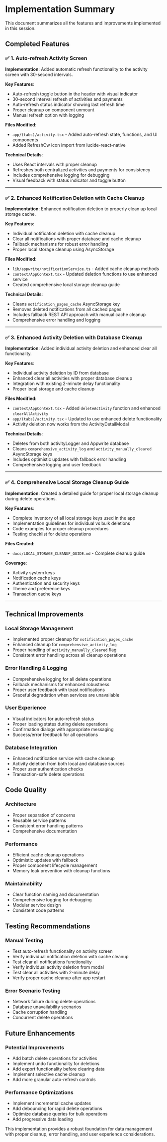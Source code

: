 # Implementation Summary

This document summarizes all the features and improvements implemented in this session.

## Completed Features

### ✅ 1. Auto-refresh Activity Screen
**Implementation**: Added automatic refresh functionality to the activity screen with 30-second intervals.

**Key Features**:
- Auto-refresh toggle button in the header with visual indicator
- 30-second interval refresh of activities and payments
- Auto-refresh status indicator showing last refresh time
- Proper cleanup on component unmount
- Manual refresh option with logging

**Files Modified**:
- `app/(tabs)/activity.tsx` - Added auto-refresh state, functions, and UI components
- Added RefreshCw icon import from lucide-react-native

**Technical Details**:
- Uses React intervals with proper cleanup
- Refreshes both centralized activities and payments for consistency
- Includes comprehensive logging for debugging
- Visual feedback with status indicator and toggle button

---

### ✅ 2. Enhanced Notification Deletion with Cache Cleanup
**Implementation**: Enhanced notification deletion to properly clean up local storage cache.

**Key Features**:
- Individual notification deletion with cache cleanup
- Clear all notifications with proper database and cache cleanup
- Fallback mechanisms for robust error handling
- Proper local storage cleanup using AsyncStorage

**Files Modified**:
- `lib/appwrite/notificationService.ts` - Added cache cleanup methods
- `context/AppContext.tsx` - Updated deletion functions to use enhanced service
- Created comprehensive local storage cleanup guide

**Technical Details**:
- Cleans `notification_pages_cache` AsyncStorage key
- Removes deleted notifications from all cached pages
- Includes fallback REST API approach with manual cache cleanup
- Comprehensive error handling and logging

---

### ✅ 3. Enhanced Activity Deletion with Database Cleanup
**Implementation**: Added individual activity deletion and enhanced clear all functionality.

**Key Features**:
- Individual activity deletion by ID from database
- Enhanced clear all activities with proper database cleanup
- Integration with existing 2-minute delay functionality
- Proper local storage and cache cleanup

**Files Modified**:
- `context/AppContext.tsx` - Added `deleteActivity` function and enhanced `clearAllActivity`
- `app/(tabs)/activity.tsx` - Updated to use enhanced delete functionality
- Activity deletion now works from the ActivityDetailModal

**Technical Details**:
- Deletes from both activityLogger and Appwrite database
- Cleans `comprehensive_activity_log` and `activity_manually_cleared` AsyncStorage keys
- Includes optimistic updates with fallback error handling
- Comprehensive logging and user feedback

---

### ✅ 4. Comprehensive Local Storage Cleanup Guide
**Implementation**: Created a detailed guide for proper local storage cleanup during delete operations.

**Key Features**:
- Complete inventory of all local storage keys used in the app
- Implementation guidelines for individual vs bulk deletions
- Code examples for proper cleanup procedures
- Testing checklist for delete operations

**Files Created**:
- `docs/LOCAL_STORAGE_CLEANUP_GUIDE.md` - Complete cleanup guide

**Coverage**:
- Activity system keys
- Notification cache keys
- Authentication and security keys
- Theme and preference keys
- Transaction cache keys

---

## Technical Improvements

### Local Storage Management
- Implemented proper cleanup for `notification_pages_cache`
- Enhanced cleanup for `comprehensive_activity_log`
- Proper handling of `activity_manually_cleared` flag
- Consistent error handling across all cleanup operations

### Error Handling & Logging
- Comprehensive logging for all delete operations
- Fallback mechanisms for enhanced robustness
- Proper user feedback with toast notifications
- Graceful degradation when services are unavailable

### User Experience
- Visual indicators for auto-refresh status
- Proper loading states during delete operations
- Confirmation dialogs with appropriate messaging
- Success/error feedback for all operations

### Database Integration
- Enhanced notification service with cache cleanup
- Activity deletion from both local and database sources
- Proper user authentication checks
- Transaction-safe delete operations

## Code Quality

### Architecture
- Proper separation of concerns
- Reusable service patterns
- Consistent error handling patterns
- Comprehensive documentation

### Performance
- Efficient cache cleanup operations
- Optimistic updates with fallback
- Proper component lifecycle management
- Memory leak prevention with cleanup functions

### Maintainability
- Clear function naming and documentation
- Comprehensive logging for debugging
- Modular service design
- Consistent code patterns

## Testing Recommendations

### Manual Testing
- Test auto-refresh functionality on activity screen
- Verify individual notification deletion with cache cleanup
- Test clear all notifications functionality
- Verify individual activity deletion from modal
- Test clear all activities with 2-minute delay
- Verify proper cache cleanup after app restart

### Error Scenario Testing
- Network failure during delete operations
- Database unavailability scenarios
- Cache corruption handling
- Concurrent delete operations

## Future Enhancements

### Potential Improvements
- Add batch delete operations for activities
- Implement undo functionality for deletions
- Add export functionality before clearing data
- Implement selective cache cleanup
- Add more granular auto-refresh controls

### Performance Optimizations
- Implement incremental cache updates
- Add debouncing for rapid delete operations
- Optimize database queries for bulk operations
- Add progressive data loading

This implementation provides a robust foundation for data management with proper cleanup, error handling, and user experience considerations.